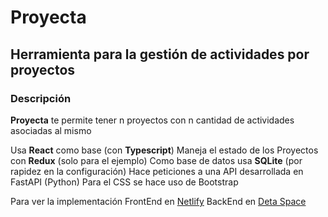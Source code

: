 # Proyecta
## Herramienta para la gestión de actividades por proyectos

### Descripción
**Proyecta** te permite tener n proyectos con n cantidad de actividades asociadas al mismo

Usa **React** como base (con **Typescript**)
Maneja el estado de los Proyectos con **Redux** (solo para el ejemplo)
Como base de datos usa **SQLite** (por rapidez en la configuración)
Hace peticiones a una API desarrollada en FastAPI (Python)
Para el CSS se hace uso de Bootstrap

Para ver la implementación
FrontEnd en [Netlify](https://brilliant-rabanadas-105dfa.netlify.app/)
BackEnd en [Deta Space](http://localhost:8000/docs)
